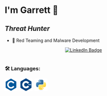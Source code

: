 # I'm Garrett 👋

## ***Threat Hunter*** <br>

- :seedling: Red Teaming and Malware Development

<div id="badges">
  <a href="https://www.linkedin.com/in/garrettpinto/">
     <p align="center" width="100%">
    <img src="https://img.shields.io/badge/LinkedIn-blue?style=for-the-badge&logo=linkedin&logoColor=white" alt="LinkedIn Badge"/> <br>
    <img src="https://komarev.com/ghpvc/?username=your-github-username&style=flat-square&color=blue" alt=""/>
     </p>
  </a>
</div>


### :hammer_and_wrench: Languages:
<div>
  <img src="https://github.com/devicons/devicon/blob/master/icons/c/c-plain.svg" title="C" alt="C" width="40" height="40"/>&nbsp;
  <img src="https://github.com/devicons/devicon/blob/master/icons/cplusplus/cplusplus-plain.svg" title="C++" alt="C++" width="40" height="40"/>&nbsp;
  <img src="https://github.com/devicons/devicon/blob/master/icons/python/python-original.svg" title="Python" alt="Python" width="40" height="40"/>&nbsp;
</div>

<!--
**garrettpinto/garrettpinto** is a ✨ _special_ ✨ repository because its `README.md` (this file) appears on your GitHub profile.

Here are some ideas to get you started:

- 🔭 I’m currently working on ...
- 🌱 I’m currently learning ...
- 👯 I’m looking to collaborate on ...
- 🤔 I’m looking for help with ...
- 💬 Ask me about ...
- 📫 How to reach me: ...
- 😄 Pronouns: ...
- ⚡ Fun fact: ...
-->
